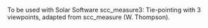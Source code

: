To be used with Solar Software
scc_measure3: Tie-pointing with 3 viewpoints, adapted from scc_measure (W. Thompson).
